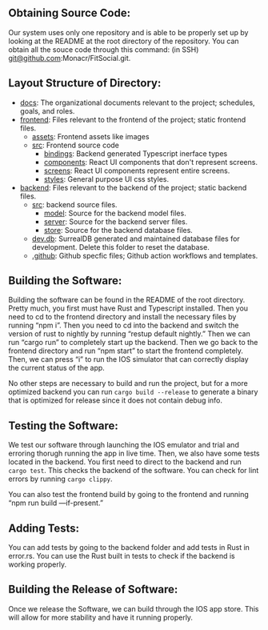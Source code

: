 ## Obtaining Source Code: 

Our system uses only one repository and is able to be properly set up by looking at the README at the root directory of the repository. You can obtain all the souce code through this command: (in SSH) git@github.com:Monacr/FitSocial.git.


## Layout Structure of Directory: 

- [docs](./docs): The organizational documents relevant to the project; schedules, goals, and roles.
- [frontend](./frontend): Files relevant to the frontend of the project; static frontend files.
  - [assets](./frontend/assets): Frontend assets like images
  - [src](./frontend/src): Frontend source code
    - [bindings](./frontend/src/bindings): Backend generated Typescript inerface types
    - [components](./frontend/src/components): React UI components that don't represent screens.
    - [screens](./frontend/src/screens): React UI components represent entire screens.
    - [styles](./frontend/src/styles): General purpose UI css styles.
- [backend](./backend): Files relevant to the backend of the project; static backend files.
  - [src](./backend/src): backend source files.
    - [model](./backend/src): Source for the backend model files.
    - [server](./backend/src): Source for the backend server files.
    - [store](./backend/src): Source for the backend database files.
  - [dev.db](./backend/dev.db): SurrealDB generated and maintained database files for development. Delete this folder to reset the database.
  - [.github](./frontend): Github specfic files; Github action workflows and templates.

## Building the Software: 

Building the software can be found in the README of the root directory. Pretty much, you first must have Rust and Typescript installed. Then you need to cd to the frontend directory and install the necessary files by running “npm i”. Then you need to cd into the backend and switch the version of rust to nightly by running “restup default nightly.” Then we can run “cargo run” to completely start up the backend. Then we go back to the frontend directory and run “npm start” to start the frontend completely. Then, we can press “i” to run the IOS simulator that can correctly display the current status of the app.

No other steps are necessary to build and run the project, but for a more optimized backend you can run `cargo build --release` to generate a binary that is optimized for release since it does not contain debug info.

## Testing the Software: 

We test our software through launching the IOS emulator and trial and erroring thorugh running the app in live time. Then, we also have some tests located in the backend. You first need to direct to the backend and run `cargo test`. This checks the backend of the software. You can check for lint errors by running `cargo clippy`.

You can also test the frontend build by going to the frontend and running “npm run build —if-present.”


## Adding Tests: 

You can add tests by going to the backend folder and add tests in Rust in error.rs. You can use the Rust built in tests to check if the backend is working properly. 


## Building the Release of Software: 

Once we release the Software, we can build through the IOS app store. This will allow for more stability and have it running properly.
